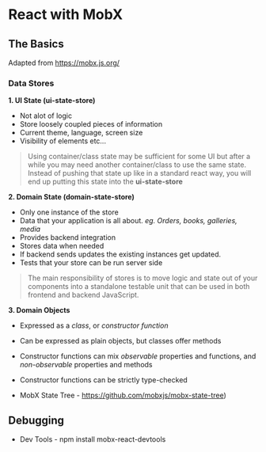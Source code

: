 # React with MobX

## The Basics
Adapted from https://mobx.js.org/

### Data Stores

**1. UI State (ui-state-store)**
- Not alot of logic
- Store loosely coupled pieces of information
- Current theme, language, screen size
- Visibility of elements
etc...

> Using container/class state may be sufficient for some UI but after a while you may need another container/class to use the same state. Instead of pushing that state up like in a standard react way, you will end up putting this state into the **ui-state-store**



**2. Domain State (domain-state-store)**
- Only one instance of the store
- Data that your application is all about. *eg. Orders, books, galleries, media*
- Provides backend integration
- Stores data when needed
- If backend sends updates the existing instances get updated.
- Tests that your store can be run server side

> The main responsibility of stores is to move logic and state out of your components into a standalone testable unit that can be used in both frontend and backend JavaScript.


**3. Domain Objects**
- Expressed as a *class*, or *constructor function*
- Can be expressed as plain objects, but classes offer methods
- Constructor functions can mix *observable* properties and functions, and *non-observable*  properties and methods
- Constructor functions can be strictly type-checked

- MobX State Tree - https://github.com/mobxjs/mobx-state-tree)


## Debugging
- Dev Tools - npm install mobx-react-devtools
